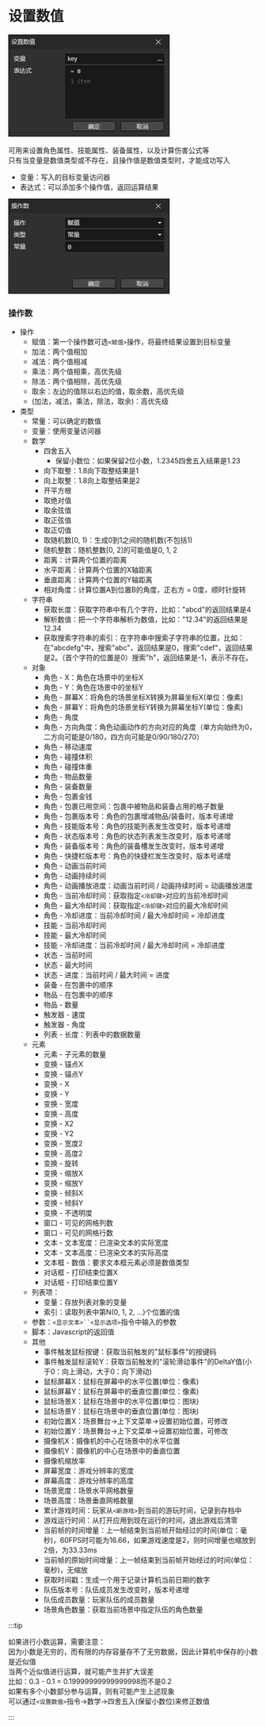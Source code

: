 # 设置数值

![](img/setNumber-1.png)

可用来设置角色属性、技能属性、装备属性，以及计算伤害公式等  
只有当变量是数值类型或不存在，且操作值是数值类型时，才能成功写入

- 变量：写入的目标变量访问器
- 表达式：可以添加多个操作值，返回运算结果

![](img/setNumber-2.png)

### 操作数

- 操作
  - 赋值：第一个操作数可选`<赋值>`操作，将最终结果设置到目标变量
  - 加法：两个值相加
  - 减法：两个值相减
  - 乘法：两个值相乘，高优先级
  - 除法：两个值相除，高优先级
  - 取余：左边的值除以右边的值，取余数，高优先级
  - (加法，减法，乘法，除法，取余)：高优先级
- 类型
  - 常量：可以确定的数值
  - 变量：使用变量访问器
  - 数学
    - 四舍五入
      - 保留小数位：如果保留2位小数，1.2345四舍五入结果是1.23
    - 向下取整：1.8向下取整结果是1
    - 向上取整：1.8向上取整结果是2
    - 开平方根
    - 取绝对值
    - 取余弦值
    - 取正弦值
    - 取正切值
    - 取随机数[0, 1)：生成0到1之间的随机数(不包括1)
    - 随机整数：随机整数[0, 2]的可能值是0, 1, 2
    - 距离：计算两个位置的距离
    - 水平距离：计算两个位置的X轴距离
    - 垂直距离：计算两个位置的Y轴距离
    - 相对角度：计算位置A到位置B的角度，正右方 = 0度，顺时针旋转
  - 字符串
    - 获取长度：获取字符串中有几个字符，比如："abcd"的返回结果是4
    - 解析数值：把一个字符串解析为数值，比如："12.34"的返回结果是12.34
    - 获取搜索字符串的索引：在字符串中搜索子字符串的位置，比如：在"abcdefg"中，搜索"abc"，返回结果是0，搜索"cdef"，返回结果是2。（首个字符的位置是0）搜索"h"，返回结果是-1，表示不存在。
  - 对象
    - 角色 - X：角色在场景中的坐标X
    - 角色 - Y：角色在场景中的坐标Y
    - 角色 - 屏幕X：将角色的场景坐标X转换为屏幕坐标X(单位：像素)
    - 角色 - 屏幕Y：将角色的场景坐标Y转换为屏幕坐标Y(单位：像素)
    - 角色 - 角度
    - 角色 - 方向角度：角色动画动作的方向对应的角度（单方向始终为0，二方向可能是0/180，四方向可能是0/90/180/270）
    - 角色 - 移动速度
    - 角色 - 碰撞体积
    - 角色 - 碰撞体重
    - 角色 - 物品数量
    - 角色 - 装备数量
    - 角色 - 包裹金钱
    - 角色 - 包裹已用空间：包裹中被物品和装备占用的格子数量
    - 角色 - 包裹版本号：角色的包裹增减物品/装备时，版本号递增
    - 角色 - 技能版本号：角色的技能列表发生改变时，版本号递增
    - 角色 - 状态版本号：角色的状态列表发生改变时，版本号递增
    - 角色 - 装备版本号：角色的装备槽发生改变时，版本号递增
    - 角色 - 快捷栏版本号：角色的快捷栏发生改变时，版本号递增
    - 角色 - 动画当前时间
    - 角色 - 动画持续时间
    - 角色 - 动画播放进度：动画当前时间 / 动画持续时间 = 动画播放进度
    - 角色 - 当前冷却时间：获取指定`<冷却键>`对应的当前冷却时间
    - 角色 - 最大冷却时间：获取指定`<冷却键>`对应的最大冷却时间
    - 角色 - 冷却进度：当前冷却时间 / 最大冷却时间 = 冷却进度
    - 技能 - 当前冷却时间
    - 技能 - 最大冷却时间
    - 技能 - 冷却进度：当前冷却时间 / 最大冷却时间 = 冷却进度
    - 状态 - 当前时间
    - 状态 - 最大时间
    - 状态 - 进度：当前时间 / 最大时间 = 进度
    - 装备 - 在包裹中的顺序
    - 物品 - 在包裹中的顺序
    - 物品 - 数量
    - 触发器 - 速度
    - 触发器 - 角度
    - 列表 - 长度：列表中的数据数量
  - 元素
    - 元素 - 子元素的数量
    - 变换 - 锚点X
    - 变换 - 锚点Y
    - 变换 - X
    - 变换 - Y
    - 变换 - 宽度
    - 变换 - 高度
    - 变换 - X2
    - 变换 - Y2
    - 变换 - 宽度2
    - 变换 - 高度2
    - 变换 - 旋转
    - 变换 - 缩放X
    - 变换 - 缩放Y
    - 变换 - 倾斜X
    - 变换 - 倾斜Y
    - 变换 - 不透明度
    - 窗口 - 可见的网格列数
    - 窗口 - 可见的网格行数
    - 文本 - 文本宽度：已渲染文本的实际宽度
    - 文本 - 文本高度：已渲染文本的实际高度
    - 文本框 - 数值：要求文本框元素必须是数值类型
    - 对话框 - 打印结束位置X
    - 对话框 - 打印结束位置Y
  - 列表项：
    - 变量：存放列表对象的变量
    - 索引：读取列表中第N(0, 1, 2, ...)个位置的值
  - 参数：`<显示文本>``<显示选项>`指令中输入的参数
  - 脚本：Javascript的返回值
  - 其他
    - 事件触发鼠标按键：获取当前触发的"鼠标事件"的按键码
    - 事件触发鼠标滚轮Y：获取当前触发的"滚轮滑动事件"的DeltaY值(小于0：向上滑动，大于0：向下滑动)
    - 鼠标屏幕X：鼠标在屏幕中的水平位置(单位：像素)
    - 鼠标屏幕Y：鼠标在屏幕中的垂直位置(单位：像素)
    - 鼠标场景X：鼠标在场景中的水平位置(单位：图块)
    - 鼠标场景Y：鼠标在场景中的垂直位置(单位：图块)
    - 初始位置X：场景舞台->上下文菜单->设置初始位置，可修改
    - 初始位置Y：场景舞台->上下文菜单->设置初始位置，可修改
    - 摄像机X：摄像机的中心在场景中的水平位置
    - 摄像机Y：摄像机的中心在场景中的垂直位置
    - 摄像机缩放率
    - 屏幕宽度：游戏分辨率的宽度
    - 屏幕高度：游戏分辨率的高度
    - 场景宽度：场景水平网格数量
    - 场景高度：场景垂直网格数量
    - 累计游戏时间：玩家从`<新游戏>`到当前的游玩时间，记录到存档中
    - 游戏运行时间：从打开应用到现在运行的时间，退出游戏后清零
    - 当前帧的时间增量：上一帧结束到当前帧开始经过的时间(单位：毫秒)，60FPS时可能为16.66，如果游戏速度是2，则时间增量也缩放到2倍，为33.33ms
    - 当前帧的原始时间增量：上一帧结束到当前帧开始经过的时间(单位：毫秒)，无缩放
    - 获取时间戳：生成一个用于记录计算机当前日期的数字
    - 队伍版本号：队伍成员发生改变时，版本号递增
    - 队伍成员数量：玩家队伍的成员数量
    - 场景角色数量：获取当前场景中指定队伍的角色数量

:::tip

如果进行小数运算，需要注意：  
因为小数是无穷的，而有限的内存容量存不了无穷数据，因此计算机中保存的小数是近似值  
当两个近似值进行运算，就可能产生并扩大误差  
比如：0.3 - 0.1 = 0.19999999999999998而不是0.2  
如果有多个小数部分参与运算，则有可能产生上述现象  
可以通过`<设置数值>`指令->数学->四舍五入(保留小数位)来修正数值

:::